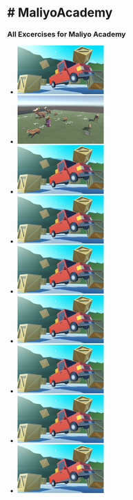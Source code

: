 <!DOCTYPE html>
<html>
<head>
</head>
<body>

<h1># MaliyoAcademy</h1>

<h3> All Excercises for Maliyo Academy </h3>
<ul>
<div class="grid-container">
  <div class="item1"><li><a href="/Project1"> <img src="/Project1/Driving-Simulation-1.png" alt="Driving Simulator" width="200"/></a></li></div>
  <div class="item2"><li><a href="/Project2"> <img src="/Project2/Feed-the-animal.png" alt="Feed The Animals" width="200"/></a></li></div>
  <div class="item3"><li><a href="/Project3"> <img src="/Project1/Driving-Simulation-1.png" alt="Driving Simulator" width="200"/></a></li></div>  
  <div class="item4"><li><a href="/Project4"> <img src="/Project1/Driving-Simulation-1.png" alt="Driving Simulator" width="200"/></a></li></div>
  <div class="item5"><li><a href="/Project5"> <img src="/Project1/Driving-Simulation-1.png" alt="Driving Simulator" width="200"/></a></li></div>
  <div class="item6"><li><a href="/Project6"> <img src="/Project1/Driving-Simulation-1.png" alt="Driving Simulator" width="200"/></a></li></div>
  <div class="item7"><li><a href="/Project7"> <img src="/Project1/Driving-Simulation-1.png" alt="Driving Simulator" width="200"/></a></li></div>
  <div class="item8"><li><a href="/Project8"> <img src="/Project1/Driving-Simulation-1.png" alt="Driving Simulator" width="200"/></a></li></div>
  <div class="item9"><li><a href="/Project9"> <img src="/Project1/Driving-Simulation-1.png" alt="Driving Simulator" width="200"/></a></li></div>
</div>
 
 <ul>

</body>
</html>
